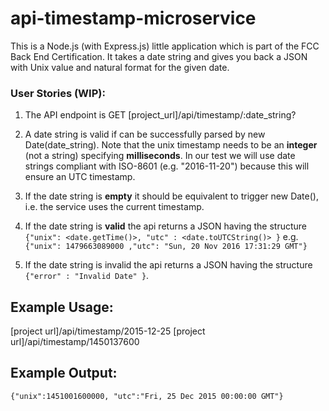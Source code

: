 # api-timestamp-microservice

This is a Node.js (with Express.js) little application which is part of the FCC Back End Certification. It takes a date string and gives you back a JSON with Unix value and natural format for the given date.


### User Stories (WIP):
1. The API endpoint is GET [project_url]/api/timestamp/:date_string?

2. A date string is valid if can be successfully parsed by new Date(date_string).
Note that the unix timestamp needs to be an **integer** (not a string) specifying **milliseconds**.
In our test we will use date strings compliant with ISO-8601 (e.g. "2016-11-20") because this will ensure an UTC timestamp.

3. If the date string is **empty** it should be equivalent to trigger new Date(), i.e. the service uses the current timestamp.

4. If the date string is **valid** the api returns a JSON having the structure
``` {"unix": <date.getTime()>, "utc" : <date.toUTCString()> } ```
e.g. ``` {"unix": 1479663089000 ,"utc": "Sun, 20 Nov 2016 17:31:29 GMT"} ```
5. If the date string is invalid the api returns a JSON having the structure 
``` {"error" : "Invalid Date" } ```.

## Example Usage:
[project url]/api/timestamp/2015-12-25
[project url]/api/timestamp/1450137600

## Example Output:
``` {"unix":1451001600000, "utc":"Fri, 25 Dec 2015 00:00:00 GMT"} ```